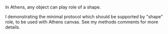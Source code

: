 In Athens, any object can play role of a shape.I demonstrating the minimal protocol which should be supportedby "shape" role, to be used with Athens canvas.See my methods comments for more details.